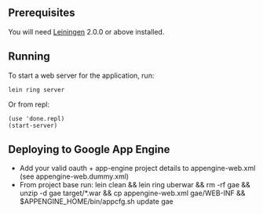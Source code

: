## Prerequisites

You will need [Leiningen][] 2.0.0 or above installed.

[leiningen]: https://github.com/technomancy/leiningen

## Running

To start a web server for the application, run:

    lein ring server

Or from repl:

    (use 'done.repl)
    (start-server)

## Deploying to Google App Engine

- Add your valid oauth + app-engine project details to appengine-web.xml (see appengine-web.dummy.xml)
- From project base run:
	lein clean && lein ring uberwar && rm -rf gae && unzip -d gae target/*.war && cp appengine-web.xml gae/WEB-INF && $APPENGINE_HOME/bin/appcfg.sh update gae
